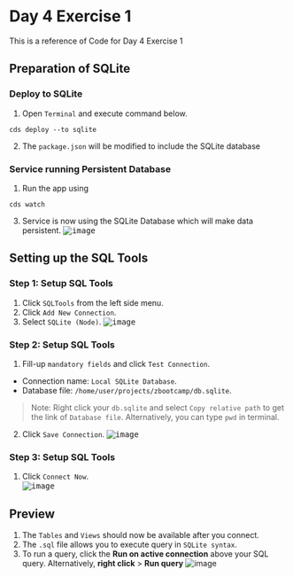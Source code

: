 # Day 4 Exercise 1
This is a reference of Code for Day 4 Exercise 1

## Preparation of SQLite
### Deploy to SQLite
1. Open `Terminal` and execute command below.
```cds
cds deploy --to sqlite
```

2. The `package.json` will be modified to include the SQLite database

### Service running Persistent Database
1. Run the app using
```
cds watch
```
3. Service is now using the SQLite Database which will make data persistent.
<kbd>![image](https://github.com/takaobaltazar/sap-capm-bookshop/assets/9301953/47416c97-28a5-4c65-9694-e253fade08d3)</kbd>

## Setting up the SQL Tools
### Step 1: Setup SQL Tools
1. Click `SQLTools` from the left side menu.
2. Click `Add New Connection`.
3. Select `SQLite (Node)`.
<kbd>![image](https://github.com/takaobaltazar/sap-capm-bookshop/assets/9301953/3bd01825-03ea-4029-913e-6be48601f79e)</kbd>

### Step 2: Setup SQL Tools
1. Fill-up `mandatory fields` and click `Test Connection`.
  - Connection name: `Local SQLite Database`.
  - Database file: `/home/user/projects/zbootcamp/db.sqlite`.

> Note: Right click your `db.sqlite` and select `Copy relative path` to get the link of `Database file`. Alternatively, you can type `pwd` in terminal.

2. Click `Save Connection`.
<kbd>![image](https://github.com/takaobaltazar/sap-capm-bookshop/assets/9301953/31fe356d-3f6b-47f8-a611-f07839dc8bd8)</kbd>

### Step 3: Setup SQL Tools
1. Click `Connect Now`.  
<kbd>![image](https://github.com/takaobaltazar/sap-capm-bookshop/assets/9301953/c6784348-2ec1-4678-981e-05e7f72df66b)</kbd>

## Preview
1. The `Tables` and `Views` should now be available after you connect.
2. The `.sql` file allows you to execute query in `SQLite syntax`.
3. To run a query, click the **Run on active connection** above your SQL query. Alternatively, **right click** > **Run query**
![image](https://github.com/takaobaltazar/sap-capm-bookshop/assets/9301953/1665aec4-5316-4a5e-a17d-1cf0013e51cf)
